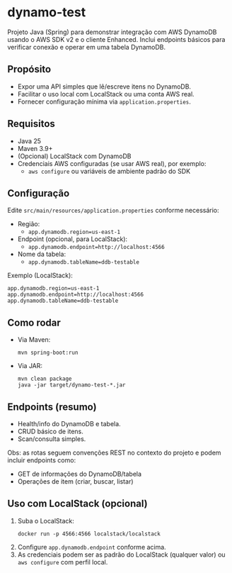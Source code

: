 # dynamo-test

Projeto Java (Spring) para demonstrar integração com AWS DynamoDB usando o AWS SDK v2 e o cliente Enhanced. Inclui endpoints básicos para verificar conexão e operar em uma tabela DynamoDB.

## Propósito
- Expor uma API simples que lê/escreve itens no DynamoDB.
- Facilitar o uso local com LocalStack ou uma conta AWS real.
- Fornecer configuração mínima via `application.properties`.

## Requisitos
- Java 25
- Maven 3.9+
- (Opcional) LocalStack com DynamoDB
- Credenciais AWS configuradas (se usar AWS real), por exemplo:
  - `aws configure` ou variáveis de ambiente padrão do SDK

## Configuração
Edite `src/main/resources/application.properties` conforme necessário:
- Região:
  - `app.dynamodb.region=us-east-1`
- Endpoint (opcional, para LocalStack):
  - `app.dynamodb.endpoint=http://localhost:4566`
- Nome da tabela:
  - `app.dynamodb.tableName=ddb-testable`

Exemplo (LocalStack):
```
app.dynamodb.region=us-east-1 
app.dynamodb.endpoint=http://localhost:4566 
app.dynamodb.tableName=ddb-testable
```

## Como rodar

- Via Maven:
  ```
  mvn spring-boot:run
  ```

- Via JAR:
  ```
  mvn clean package
  java -jar target/dynamo-test-*.jar
  ```

## Endpoints (resumo)
- Health/info do DynamoDB e tabela.
- CRUD básico de itens.
- Scan/consulta simples.

Obs: as rotas seguem convenções REST no contexto do projeto e podem incluir endpoints como:
- GET de informações do DynamoDB/tabela
- Operações de item (criar, buscar, listar)

## Uso com LocalStack (opcional)
1. Suba o LocalStack:
   ```
   docker run -p 4566:4566 localstack/localstack
   ```
2. Configure `app.dynamodb.endpoint` conforme acima.
3. As credenciais podem ser as padrão do LocalStack (qualquer valor) ou `aws configure` com perfil local.